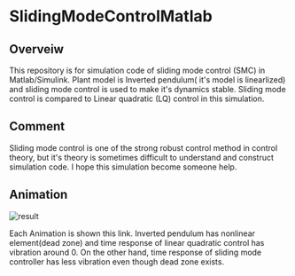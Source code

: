 # SlidingModeControlMatlab

## Overveiw
This repository is for simulation code of sliding mode control (SMC) in Matlab/Simulink.
Plant model is Inverted pendulum( it's model is linearlized) and sliding mode control is used to make it's dynamics stable.
Sliding mode control is compared to Linear quadratic (LQ) control in this simulation.

## Comment
Sliding mode control is one of the strong robust control method in control theory, but it's theory is sometimes difficult to understand and construct simulation code.
I hope this simulation become someone help.

## Animation
![result](https://github.com/fumikiri/SlidingModeControlMatlab/tree/master/GIF/lq_vs_smc_animation.gif)

Each Animation is shown this link.
Inverted pendulum has nonlinear element(dead zone) and time response of linear quadratic control has vibration around 0.
On the other hand, time response of sliding mode controller has less vibration even though dead zone exists.

